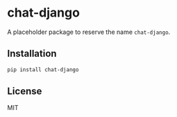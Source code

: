 # chat-django

A placeholder package to reserve the name `chat-django`.

## Installation

```bash
pip install chat-django
```

## License

MIT
